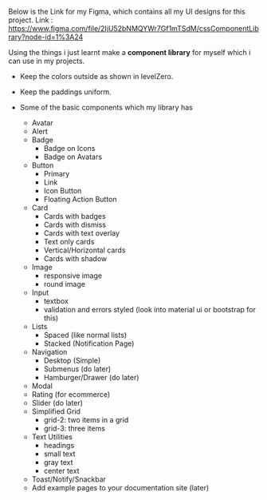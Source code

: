 Below is the Link for my Figma, which contains all my UI designs for this project.
    Link : https://www.figma.com/file/2IjU52bNMQYWr7Gf1mTSdM/cssComponentLibrary?node-id=1%3A24 


Using the things i just learnt make a **component library** for myself which i can use in my projects. 
- Keep the colors outside as shown in levelZero.
- Keep the paddings uniform.


- Some of the basic components which my library has
    - Avatar
    - Alert
    - Badge
        - Badge on Icons
        - Badge on Avatars
    - Button
        - Primary
        - Link
        - Icon Button
        - Floating Action Button
    - Card
        - Cards with badges
        - Cards with dismiss
        - Cards with text overlay
        - Text only cards
        - Vertical/Horizontal cards
        - Cards with shadow
    - Image
        - responsive image
        - round image
    - Input
        - textbox
        - validation and errors styled (look into material ui or bootstrap for this)
    - Lists
        - Spaced (like normal lists)
        - Stacked (Notification Page)
    - Navigation
        - Desktop (Simple)
        - Submenus (do later)
        - Hamburger/Drawer (do later)
    - Modal
    - Rating (for ecommerce)
    - Slider (do later)
    - Simplified Grid
        - grid-2: two items in a grid
        - grid-3: three items
    - Text Utilities
        - headings
        - small text
        - gray text
        - center text
    - Toast/Notify/Snackbar
    - Add example pages to your documentation site (later)
